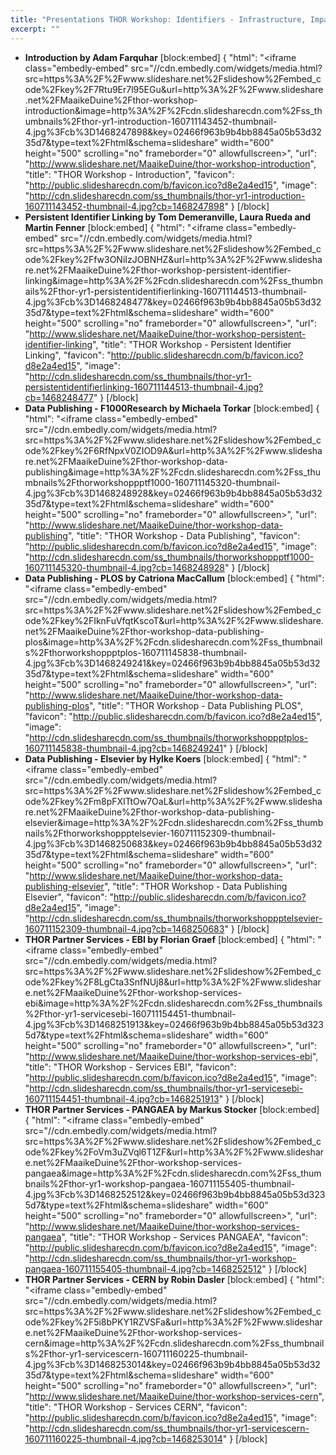 ```yaml
---
title: "Presentations THOR Workshop: Identifiers - Infrastructure, Impact and Innovation"
excerpt: ""
---
```

* **Introduction by Adam Farquhar** 
[block:embed]
{
  "html": "<iframe class=\"embedly-embed\" src=\"//cdn.embedly.com/widgets/media.html?src=https%3A%2F%2Fwww.slideshare.net%2Fslideshow%2Fembed_code%2Fkey%2F7Rtu9Er7l95EGu&url=http%3A%2F%2Fwww.slideshare.net%2FMaaikeDuine%2Fthor-workshop-introduction&image=http%3A%2F%2Fcdn.slidesharecdn.com%2Fss_thumbnails%2Fthor-yr1-introduction-160711143452-thumbnail-4.jpg%3Fcb%3D1468247898&key=02466f963b9b4bb8845a05b53d3235d7&type=text%2Fhtml&schema=slideshare\" width=\"600\" height=\"500\" scrolling=\"no\" frameborder=\"0\" allowfullscreen></iframe>",
  "url": "http://www.slideshare.net/MaaikeDuine/thor-workshop-introduction",
  "title": "THOR Workshop - Introduction",
  "favicon": "http://public.slidesharecdn.com/b/favicon.ico?d8e2a4ed15",
  "image": "http://cdn.slidesharecdn.com/ss_thumbnails/thor-yr1-introduction-160711143452-thumbnail-4.jpg?cb=1468247898"
}
[/block]
* **Persistent Identifier Linking by Tom Demeranville, Laura Rueda and Martin Fenner** 
[block:embed]
{
  "html": "<iframe class=\"embedly-embed\" src=\"//cdn.embedly.com/widgets/media.html?src=https%3A%2F%2Fwww.slideshare.net%2Fslideshow%2Fembed_code%2Fkey%2Ffw3ONiIzJOBNHZ&url=http%3A%2F%2Fwww.slideshare.net%2FMaaikeDuine%2Fthor-workshop-persistent-identifier-linking&image=http%3A%2F%2Fcdn.slidesharecdn.com%2Fss_thumbnails%2Fthor-yr1-persistentidentifierlinking-160711144513-thumbnail-4.jpg%3Fcb%3D1468248477&key=02466f963b9b4bb8845a05b53d3235d7&type=text%2Fhtml&schema=slideshare\" width=\"600\" height=\"500\" scrolling=\"no\" frameborder=\"0\" allowfullscreen></iframe>",
  "url": "http://www.slideshare.net/MaaikeDuine/thor-workshop-persistent-identifier-linking",
  "title": "THOR Workshop - Persistent Identifier Linking",
  "favicon": "http://public.slidesharecdn.com/b/favicon.ico?d8e2a4ed15",
  "image": "http://cdn.slidesharecdn.com/ss_thumbnails/thor-yr1-persistentidentifierlinking-160711144513-thumbnail-4.jpg?cb=1468248477"
}
[/block]
* **Data Publishing - F1000Research by Michaela Torkar** 
[block:embed]
{
  "html": "<iframe class=\"embedly-embed\" src=\"//cdn.embedly.com/widgets/media.html?src=https%3A%2F%2Fwww.slideshare.net%2Fslideshow%2Fembed_code%2Fkey%2F6RfNpxV0ZIOD9A&url=http%3A%2F%2Fwww.slideshare.net%2FMaaikeDuine%2Fthor-workshop-data-publishing&image=http%3A%2F%2Fcdn.slidesharecdn.com%2Fss_thumbnails%2Fthorworkshoppptf1000-160711145320-thumbnail-4.jpg%3Fcb%3D1468248928&key=02466f963b9b4bb8845a05b53d3235d7&type=text%2Fhtml&schema=slideshare\" width=\"600\" height=\"500\" scrolling=\"no\" frameborder=\"0\" allowfullscreen></iframe>",
  "url": "http://www.slideshare.net/MaaikeDuine/thor-workshop-data-publishing",
  "title": "THOR Workshop - Data Publishing",
  "favicon": "http://public.slidesharecdn.com/b/favicon.ico?d8e2a4ed15",
  "image": "http://cdn.slidesharecdn.com/ss_thumbnails/thorworkshoppptf1000-160711145320-thumbnail-4.jpg?cb=1468248928"
}
[/block]
* **Data Publishing - PLOS by Catriona MacCallum** 
[block:embed]
{
  "html": "<iframe class=\"embedly-embed\" src=\"//cdn.embedly.com/widgets/media.html?src=https%3A%2F%2Fwww.slideshare.net%2Fslideshow%2Fembed_code%2Fkey%2FIknFuVfqtKscoT&url=http%3A%2F%2Fwww.slideshare.net%2FMaaikeDuine%2Fthor-workshop-data-publishing-plos&image=http%3A%2F%2Fcdn.slidesharecdn.com%2Fss_thumbnails%2Fthorworkshoppptplos-160711145838-thumbnail-4.jpg%3Fcb%3D1468249241&key=02466f963b9b4bb8845a05b53d3235d7&type=text%2Fhtml&schema=slideshare\" width=\"600\" height=\"500\" scrolling=\"no\" frameborder=\"0\" allowfullscreen></iframe>",
  "url": "http://www.slideshare.net/MaaikeDuine/thor-workshop-data-publishing-plos",
  "title": "THOR Workshop - Data Publishing PLOS",
  "favicon": "http://public.slidesharecdn.com/b/favicon.ico?d8e2a4ed15",
  "image": "http://cdn.slidesharecdn.com/ss_thumbnails/thorworkshoppptplos-160711145838-thumbnail-4.jpg?cb=1468249241"
}
[/block]
* **Data Publishing - Elsevier by Hylke Koers** 
[block:embed]
{
  "html": "<iframe class=\"embedly-embed\" src=\"//cdn.embedly.com/widgets/media.html?src=https%3A%2F%2Fwww.slideshare.net%2Fslideshow%2Fembed_code%2Fkey%2Fm8pFXITtOw7OaL&url=http%3A%2F%2Fwww.slideshare.net%2FMaaikeDuine%2Fthor-workshop-data-publishing-elsevier&image=http%3A%2F%2Fcdn.slidesharecdn.com%2Fss_thumbnails%2Fthorworkshoppptelsevier-160711152309-thumbnail-4.jpg%3Fcb%3D1468250683&key=02466f963b9b4bb8845a05b53d3235d7&type=text%2Fhtml&schema=slideshare\" width=\"600\" height=\"500\" scrolling=\"no\" frameborder=\"0\" allowfullscreen></iframe>",
  "url": "http://www.slideshare.net/MaaikeDuine/thor-workshop-data-publishing-elsevier",
  "title": "THOR Workshop - Data Publishing Elsevier",
  "favicon": "http://public.slidesharecdn.com/b/favicon.ico?d8e2a4ed15",
  "image": "http://cdn.slidesharecdn.com/ss_thumbnails/thorworkshoppptelsevier-160711152309-thumbnail-4.jpg?cb=1468250683"
}
[/block]
* **THOR Partner Services - EBI by Florian Graef** 
[block:embed]
{
  "html": "<iframe class=\"embedly-embed\" src=\"//cdn.embedly.com/widgets/media.html?src=https%3A%2F%2Fwww.slideshare.net%2Fslideshow%2Fembed_code%2Fkey%2F8LgCta3SnfNUj8&url=http%3A%2F%2Fwww.slideshare.net%2FMaaikeDuine%2Fthor-workshop-services-ebi&image=http%3A%2F%2Fcdn.slidesharecdn.com%2Fss_thumbnails%2Fthor-yr1-servicesebi-160711154451-thumbnail-4.jpg%3Fcb%3D1468251913&key=02466f963b9b4bb8845a05b53d3235d7&type=text%2Fhtml&schema=slideshare\" width=\"600\" height=\"500\" scrolling=\"no\" frameborder=\"0\" allowfullscreen></iframe>",
  "url": "http://www.slideshare.net/MaaikeDuine/thor-workshop-services-ebi",
  "title": "THOR Workshop - Services EBI",
  "favicon": "http://public.slidesharecdn.com/b/favicon.ico?d8e2a4ed15",
  "image": "http://cdn.slidesharecdn.com/ss_thumbnails/thor-yr1-servicesebi-160711154451-thumbnail-4.jpg?cb=1468251913"
}
[/block]
* **THOR Partner Services - PANGAEA by Markus Stocker** 
[block:embed]
{
  "html": "<iframe class=\"embedly-embed\" src=\"//cdn.embedly.com/widgets/media.html?src=https%3A%2F%2Fwww.slideshare.net%2Fslideshow%2Fembed_code%2Fkey%2FoVm3uZVql6T1ZF&url=http%3A%2F%2Fwww.slideshare.net%2FMaaikeDuine%2Fthor-workshop-services-pangaea&image=http%3A%2F%2Fcdn.slidesharecdn.com%2Fss_thumbnails%2Fthor-yr1-workshop-pangaea-160711155405-thumbnail-4.jpg%3Fcb%3D1468252512&key=02466f963b9b4bb8845a05b53d3235d7&type=text%2Fhtml&schema=slideshare\" width=\"600\" height=\"500\" scrolling=\"no\" frameborder=\"0\" allowfullscreen></iframe>",
  "url": "http://www.slideshare.net/MaaikeDuine/thor-workshop-services-pangaea",
  "title": "THOR Workshop - Services PANGAEA",
  "favicon": "http://public.slidesharecdn.com/b/favicon.ico?d8e2a4ed15",
  "image": "http://cdn.slidesharecdn.com/ss_thumbnails/thor-yr1-workshop-pangaea-160711155405-thumbnail-4.jpg?cb=1468252512"
}
[/block]
* **THOR Partner Services - CERN by Robin Dasler** 
[block:embed]
{
  "html": "<iframe class=\"embedly-embed\" src=\"//cdn.embedly.com/widgets/media.html?src=https%3A%2F%2Fwww.slideshare.net%2Fslideshow%2Fembed_code%2Fkey%2F5i8bPKY1RZVSFa&url=http%3A%2F%2Fwww.slideshare.net%2FMaaikeDuine%2Fthor-workshop-services-cern&image=http%3A%2F%2Fcdn.slidesharecdn.com%2Fss_thumbnails%2Fthor-yr1-servicescern-160711160225-thumbnail-4.jpg%3Fcb%3D1468253014&key=02466f963b9b4bb8845a05b53d3235d7&type=text%2Fhtml&schema=slideshare\" width=\"600\" height=\"500\" scrolling=\"no\" frameborder=\"0\" allowfullscreen></iframe>",
  "url": "http://www.slideshare.net/MaaikeDuine/thor-workshop-services-cern",
  "title": "THOR Workshop - Services CERN",
  "favicon": "http://public.slidesharecdn.com/b/favicon.ico?d8e2a4ed15",
  "image": "http://cdn.slidesharecdn.com/ss_thumbnails/thor-yr1-servicescern-160711160225-thumbnail-4.jpg?cb=1468253014"
}
[/block]